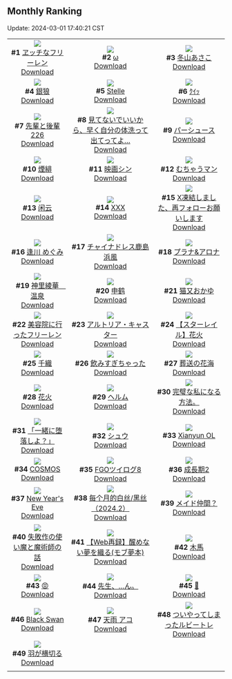 ## Monthly Ranking
Update: 2024-03-01 17:40:21 CST

|      |      |      |
| :----: | :----: | :----: |
| ![](https://i.pixiv.re/c/240x480/img-master/img/2024/02/02/18/00/18/115695887_p0_master1200.jpg)<br>**#1** [ヱッチなフリーレン](https://www.pixiv.net/artworks/115695887)<br>[Download](https://i.pixiv.re/img-original/img/2024/02/02/18/00/18/115695887_p0.jpg) | ![](https://i.pixiv.re/c/240x480/img-master/img/2024/02/02/01/10/13/115681484_p0_master1200.jpg)<br>**#2** [ω](https://www.pixiv.net/artworks/115681484)<br>[Download](https://i.pixiv.re/img-original/img/2024/02/02/01/10/13/115681484_p0.jpg) | ![](https://i.pixiv.re/c/240x480/img-master/img/2024/02/02/10/00/00/115687978_p0_master1200.jpg)<br>**#3** [冬山あさこ](https://www.pixiv.net/artworks/115687978)<br>[Download](https://i.pixiv.re/img-original/img/2024/02/02/10/00/00/115687978_p0.png) |
| ![](https://i.pixiv.re/c/240x480/img-master/img/2024/02/02/00/00/45/115679325_p0_master1200.jpg)<br>**#4** [銀狼](https://www.pixiv.net/artworks/115679325)<br>[Download](https://i.pixiv.re/img-original/img/2024/02/02/00/00/45/115679325_p0.jpg) | ![](https://i.pixiv.re/c/240x480/img-master/img/2024/02/02/17/50/46/115695583_p0_master1200.jpg)<br>**#5** [Stelle](https://www.pixiv.net/artworks/115695583)<br>[Download](https://i.pixiv.re/img-original/img/2024/02/02/17/50/46/115695583_p0.jpg) | ![](https://i.pixiv.re/c/240x480/img-master/img/2024/02/02/08/38/22/115686992_p0_master1200.jpg)<br>**#6** [ｸｲｯ](https://www.pixiv.net/artworks/115686992)<br>[Download](https://i.pixiv.re/img-original/img/2024/02/02/08/38/22/115686992_p0.png) |
| ![](https://i.pixiv.re/c/240x480/img-master/img/2024/02/02/19/00/13/115697413_p0_master1200.jpg)<br>**#7** [先輩と後輩226](https://www.pixiv.net/artworks/115697413)<br>[Download](https://i.pixiv.re/img-original/img/2024/02/02/19/00/13/115697413_p0.png) | ![](https://i.pixiv.re/c/240x480/img-master/img/2024/02/02/18/00/17/115695885_p0_master1200.jpg)<br>**#8** [見てないでいいから、早く自分の体洗って出てってよ…](https://www.pixiv.net/artworks/115695885)<br>[Download](https://i.pixiv.re/img-original/img/2024/02/02/18/00/17/115695885_p0.jpg) | ![](https://i.pixiv.re/c/240x480/img-master/img/2024/02/02/19/59/54/115698901_p0_master1200.jpg)<br>**#9** [パーシュース](https://www.pixiv.net/artworks/115698901)<br>[Download](https://i.pixiv.re/img-original/img/2024/02/02/19/59/54/115698901_p0.jpg) |
| ![](https://i.pixiv.re/c/240x480/img-master/img/2024/01/31/00/00/23/115624422_p0_master1200.jpg)<br>**#10** [煙緋](https://www.pixiv.net/artworks/115624422)<br>[Download](https://i.pixiv.re/img-original/img/2024/01/31/00/00/23/115624422_p0.jpg) | ![](https://i.pixiv.re/c/240x480/img-master/img/2024/02/02/18/16/39/115696363_p0_master1200.jpg)<br>**#11** [映画シン](https://www.pixiv.net/artworks/115696363)<br>[Download](https://i.pixiv.re/img-original/img/2024/02/02/18/16/39/115696363_p0.png) | ![](https://i.pixiv.re/c/240x480/img-master/img/2024/02/02/00/00/35/115679295_p0_master1200.jpg)<br>**#12** [むちゃうマン](https://www.pixiv.net/artworks/115679295)<br>[Download](https://i.pixiv.re/img-original/img/2024/02/02/00/00/35/115679295_p0.jpg) |
| ![](https://i.pixiv.re/c/240x480/img-master/img/2024/02/02/00/01/03/115679365_p0_master1200.jpg)<br>**#13** [闲云](https://www.pixiv.net/artworks/115679365)<br>[Download](https://i.pixiv.re/img-original/img/2024/02/02/00/01/03/115679365_p0.png) | ![](https://i.pixiv.re/c/240x480/img-master/img/2024/01/31/00/00/06/115624355_p0_master1200.jpg)<br>**#14** [XXX](https://www.pixiv.net/artworks/115624355)<br>[Download](https://i.pixiv.re/img-original/img/2024/01/31/00/00/06/115624355_p0.png) | ![](https://i.pixiv.re/c/240x480/img-master/img/2024/02/01/19/04/58/115670403_p0_master1200.jpg)<br>**#15** [X凍結しました、再フォローお願いします](https://www.pixiv.net/artworks/115670403)<br>[Download](https://i.pixiv.re/img-original/img/2024/02/01/19/04/58/115670403_p0.jpg) |
| ![](https://i.pixiv.re/c/240x480/img-master/img/2024/02/02/19/54/50/115698782_p0_master1200.jpg)<br>**#16** [逢川 めぐみ](https://www.pixiv.net/artworks/115698782)<br>[Download](https://i.pixiv.re/img-original/img/2024/02/02/19/54/50/115698782_p0.png) | ![](https://i.pixiv.re/c/240x480/img-master/img/2024/02/02/05/00/01/115684551_p0_master1200.jpg)<br>**#17** [チャイナドレス鹿島浜風](https://www.pixiv.net/artworks/115684551)<br>[Download](https://i.pixiv.re/img-original/img/2024/02/02/05/00/01/115684551_p0.jpg) | ![](https://i.pixiv.re/c/240x480/img-master/img/2024/01/31/00/01/04/115624537_p0_master1200.jpg)<br>**#18** [プラナ&アロナ](https://www.pixiv.net/artworks/115624537)<br>[Download](https://i.pixiv.re/img-original/img/2024/01/31/00/01/04/115624537_p0.jpg) |
| ![](https://i.pixiv.re/c/240x480/img-master/img/2024/02/02/00/00/14/115679231_p0_master1200.jpg)<br>**#19** [神里綾華　温泉](https://www.pixiv.net/artworks/115679231)<br>[Download](https://i.pixiv.re/img-original/img/2024/02/02/00/00/14/115679231_p0.jpg) | ![](https://i.pixiv.re/c/240x480/img-master/img/2024/02/02/20/14/14/115699399_p0_master1200.jpg)<br>**#20** [申鹤](https://www.pixiv.net/artworks/115699399)<br>[Download](https://i.pixiv.re/img-original/img/2024/02/02/20/14/14/115699399_p0.jpg) | ![](https://i.pixiv.re/c/240x480/img-master/img/2024/02/02/13/11/34/115690967_p0_master1200.jpg)<br>**#21** [猫又おかゆ](https://www.pixiv.net/artworks/115690967)<br>[Download](https://i.pixiv.re/img-original/img/2024/02/02/13/11/34/115690967_p0.jpg) |
| ![](https://i.pixiv.re/c/240x480/img-master/img/2024/02/02/21/25/40/115701599_p0_master1200.jpg)<br>**#22** [美容院に行ったフリーレン](https://www.pixiv.net/artworks/115701599)<br>[Download](https://i.pixiv.re/img-original/img/2024/02/02/21/25/40/115701599_p0.jpg) | ![](https://i.pixiv.re/c/240x480/img-master/img/2024/02/01/01/07/06/115654627_p0_master1200.jpg)<br>**#23** [アルトリア・キャスター](https://www.pixiv.net/artworks/115654627)<br>[Download](https://i.pixiv.re/img-original/img/2024/02/01/01/07/06/115654627_p0.jpg) | ![](https://i.pixiv.re/c/240x480/img-master/img/2024/02/03/11/01/29/115714785_p0_master1200.jpg)<br>**#24** [【スターレイル】花火](https://www.pixiv.net/artworks/115714785)<br>[Download](https://i.pixiv.re/img-original/img/2024/02/03/11/01/29/115714785_p0.png) |
| ![](https://i.pixiv.re/c/240x480/img-master/img/2024/02/02/00/01/25/115679414_p0_master1200.jpg)<br>**#25** [千織](https://www.pixiv.net/artworks/115679414)<br>[Download](https://i.pixiv.re/img-original/img/2024/02/02/00/01/25/115679414_p0.jpg) | ![](https://i.pixiv.re/c/240x480/img-master/img/2024/02/02/15/10/52/115692646_p0_master1200.jpg)<br>**#26** [飲みすぎちゃった](https://www.pixiv.net/artworks/115692646)<br>[Download](https://i.pixiv.re/img-original/img/2024/02/02/15/10/52/115692646_p0.jpg) | ![](https://i.pixiv.re/c/240x480/img-master/img/2024/02/04/00/01/06/115738312_p0_master1200.jpg)<br>**#27** [葬送の花海](https://www.pixiv.net/artworks/115738312)<br>[Download](https://i.pixiv.re/img-original/img/2024/02/04/00/01/06/115738312_p0.jpg) |
| ![](https://i.pixiv.re/c/240x480/img-master/img/2024/02/03/18/56/49/115727998_p0_master1200.jpg)<br>**#28** [花火](https://www.pixiv.net/artworks/115727998)<br>[Download](https://i.pixiv.re/img-original/img/2024/02/03/18/56/49/115727998_p0.png) | ![](https://i.pixiv.re/c/240x480/img-master/img/2024/02/03/00/00/54/115706740_p0_master1200.jpg)<br>**#29** [ヘルム](https://www.pixiv.net/artworks/115706740)<br>[Download](https://i.pixiv.re/img-original/img/2024/02/03/00/00/54/115706740_p0.jpg) | ![](https://i.pixiv.re/c/240x480/img-master/img/2024/02/04/07/31/03/115746285_p0_master1200.jpg)<br>**#30** [完璧な私になる方法。](https://www.pixiv.net/artworks/115746285)<br>[Download](https://i.pixiv.re/img-original/img/2024/02/04/07/31/03/115746285_p0.jpg) |
| ![](https://i.pixiv.re/c/240x480/img-master/img/2024/02/02/04/11/36/115684041_p0_master1200.jpg)<br>**#31** [「一緒に堕落しよ？」](https://www.pixiv.net/artworks/115684041)<br>[Download](https://i.pixiv.re/img-original/img/2024/02/02/04/11/36/115684041_p0.jpg) | ![](https://i.pixiv.re/c/240x480/img-master/img/2024/01/31/17/00/17/115639806_p0_master1200.jpg)<br>**#32** [シュウ](https://www.pixiv.net/artworks/115639806)<br>[Download](https://i.pixiv.re/img-original/img/2024/01/31/17/00/17/115639806_p0.jpg) | ![](https://i.pixiv.re/c/240x480/img-master/img/2024/01/31/20/00/28/115639172_p0_master1200.jpg)<br>**#33** [Xianyun OL](https://www.pixiv.net/artworks/115639172)<br>[Download](https://i.pixiv.re/img-original/img/2024/01/31/20/00/28/115639172_p0.jpg) |
| ![](https://i.pixiv.re/c/240x480/img-master/img/2024/02/03/00/00/27/115706657_p0_master1200.jpg)<br>**#34** [COSMOS](https://www.pixiv.net/artworks/115706657)<br>[Download](https://i.pixiv.re/img-original/img/2024/02/03/00/00/27/115706657_p0.jpg) | ![](https://i.pixiv.re/c/240x480/img-master/img/2024/02/01/22/49/36/115677023_p0_master1200.jpg)<br>**#35** [FGOツイログ8](https://www.pixiv.net/artworks/115677023)<br>[Download](https://i.pixiv.re/img-original/img/2024/02/01/22/49/36/115677023_p0.jpg) | ![](https://i.pixiv.re/c/240x480/img-master/img/2024/01/31/01/27/06/115627021_p0_master1200.jpg)<br>**#36** [成長期2](https://www.pixiv.net/artworks/115627021)<br>[Download](https://i.pixiv.re/img-original/img/2024/01/31/01/27/06/115627021_p0.jpg) |
| ![](https://i.pixiv.re/c/240x480/img-master/img/2024/02/04/01/21/49/115741092_p0_master1200.jpg)<br>**#37** [New Year's Eve](https://www.pixiv.net/artworks/115741092)<br>[Download](https://i.pixiv.re/img-original/img/2024/02/04/01/21/49/115741092_p0.png) | ![](https://i.pixiv.re/c/240x480/img-master/img/2024/02/01/21/45/26/115674948_p0_master1200.jpg)<br>**#38** [每个月的白丝/黑丝（2024.2）](https://www.pixiv.net/artworks/115674948)<br>[Download](https://i.pixiv.re/img-original/img/2024/02/01/21/45/26/115674948_p0.jpg) | ![](https://i.pixiv.re/c/240x480/img-master/img/2024/02/03/00/00/44/115706714_p0_master1200.jpg)<br>**#39** [メイド仲間？](https://www.pixiv.net/artworks/115706714)<br>[Download](https://i.pixiv.re/img-original/img/2024/02/03/00/00/44/115706714_p0.jpg) |
| ![](https://i.pixiv.re/c/240x480/img-master/img/2024/02/03/11/41/50/115718168_p0_master1200.jpg)<br>**#40** [失敗作の使い魔と魔術師の話](https://www.pixiv.net/artworks/115718168)<br>[Download](https://i.pixiv.re/img-original/img/2024/02/03/11/41/50/115718168_p0.jpg) | ![](https://i.pixiv.re/c/240x480/img-master/img/2024/02/02/18/50/47/115697152_p0_master1200.jpg)<br>**#41** [【Web再録】醒めない夢を織る(モブ夢本)](https://www.pixiv.net/artworks/115697152)<br>[Download](https://i.pixiv.re/img-original/img/2024/02/02/18/50/47/115697152_p0.jpg) | ![](https://i.pixiv.re/c/240x480/img-master/img/2024/02/03/13/10/55/115720230_p0_master1200.jpg)<br>**#42** [木馬](https://www.pixiv.net/artworks/115720230)<br>[Download](https://i.pixiv.re/img-original/img/2024/02/03/13/10/55/115720230_p0.jpg) |
| ![](https://i.pixiv.re/c/240x480/img-master/img/2024/01/31/07/38/45/115631898_p0_master1200.jpg)<br>**#43** [😡](https://www.pixiv.net/artworks/115631898)<br>[Download](https://i.pixiv.re/img-original/img/2024/01/31/07/38/45/115631898_p0.jpg) | ![](https://i.pixiv.re/c/240x480/img-master/img/2024/02/04/00/36/15/115739782_p0_master1200.jpg)<br>**#44** [先生、…ん。](https://www.pixiv.net/artworks/115739782)<br>[Download](https://i.pixiv.re/img-original/img/2024/02/04/00/36/15/115739782_p0.png) | ![](https://i.pixiv.re/c/240x480/img-master/img/2024/02/02/04/01/58/115683939_p0_master1200.jpg)<br>**#45** [🌊](https://www.pixiv.net/artworks/115683939)<br>[Download](https://i.pixiv.re/img-original/img/2024/02/02/04/01/58/115683939_p0.jpg) |
| ![](https://i.pixiv.re/c/240x480/img-master/img/2024/02/01/19/00/02/115670201_p0_master1200.jpg)<br>**#46** [Black Swan](https://www.pixiv.net/artworks/115670201)<br>[Download](https://i.pixiv.re/img-original/img/2024/02/01/19/00/02/115670201_p0.jpg) | ![](https://i.pixiv.re/c/240x480/img-master/img/2024/02/04/00/00/44/115738255_p0_master1200.jpg)<br>**#47** [天雨 アコ](https://www.pixiv.net/artworks/115738255)<br>[Download](https://i.pixiv.re/img-original/img/2024/02/04/00/00/44/115738255_p0.jpg) | ![](https://i.pixiv.re/c/240x480/img-master/img/2024/02/02/18/36/44/115696867_p0_master1200.jpg)<br>**#48** [ついやってしまったルビートレ](https://www.pixiv.net/artworks/115696867)<br>[Download](https://i.pixiv.re/img-original/img/2024/02/02/18/36/44/115696867_p0.png) |
| ![](https://i.pixiv.re/c/240x480/img-master/img/2024/02/02/00/00/03/115679174_p0_master1200.jpg)<br>**#49** [羽が横切る](https://www.pixiv.net/artworks/115679174)<br>[Download](https://i.pixiv.re/img-original/img/2024/02/02/00/00/03/115679174_p0.png) |
|      |      |
